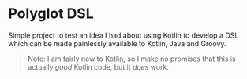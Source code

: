 # Polyglot DSL

Simple project to test an idea I had about using Kotlin to develop a DSL which can be made painlessly available to Kotlin, Java and Groovy.

> Note: I am fairly new to Kotlin, so I make no promises that this is actually _good_ Kotlin code, but it _does_ work.

